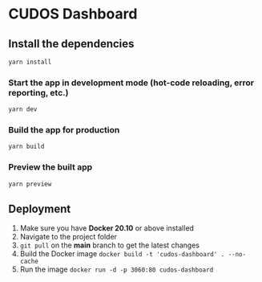 # CUDOS Dashboard

## Install the dependencies

```bash
yarn install
```

### Start the app in development mode (hot-code reloading, error reporting, etc.)

```bash
yarn dev
```

### Build the app for production

```bash
yarn build
```

### Preview the built app

```bash
yarn preview
```

## Deployment

1. Make sure you have **Docker 20.10** or above installed
2. Navigate to the project folder
3. `git pull` on the **main** branch to get the latest changes
4. Build the Docker image
   `docker build -t 'cudos-dashboard' . --no-cache`
5. Run the image
   `docker run -d -p 3060:80 cudos-dashboard`

